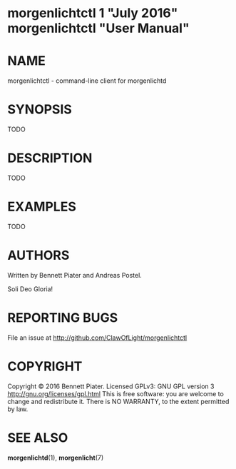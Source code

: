 # morgenlichtctl 1 "July 2016" morgenlichtctl "User Manual"

# NAME

morgenlichtctl - command-line client for morgenlichtd

# SYNOPSIS

TODO

# DESCRIPTION

TODO

# EXAMPLES

TODO

# AUTHORS

Written by Bennett Piater and Andreas Postel.

Soli Deo Gloria!

# REPORTING BUGS

File an issue at http://github.com/ClawOfLight/morgenlichtctl

# COPYRIGHT

Copyright © 2016 Bennett Piater. Licensed GPLv3: GNU GPL version 3 http://gnu.org/licenses/gpl.html
This is free software: you are welcome to change and redistribute it.
There is NO WARRANTY, to the extent permitted by law.

# SEE ALSO

**morgenlichtd**(1), **morgenlicht**(7)
